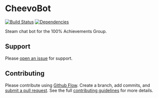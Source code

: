 # CheevoBot

[![Build Status][build-img]][build-url]
[![Dependencies][dependencies-img]][dependencies-url]

Steam chat bot for the 100% Achievements Group.

## Support

Please [open an issue][new-issue-url] for support.

## Contributing

Please contribute using [Github Flow][github-flow-url]. Create a branch, add
commits, and [submit a pull request][pull-request-url]. See the full
[contributing guidelines][contributing-url] for more details.

[build-img]: https://travis-ci.org/scriptdaemon/cheevobot.svg
[build-url]: https://travis-ci.org/scriptdaemon/cheevobot
[dependencies-img]: https://david-dm.org/scriptdaemon/cheevobot/status.svg
[dependencies-url]: https://david-dm.org/scriptdaemon/cheevobot

[new-issue-url]: https://github.com/scriptdaemon/cheevobot-wip/issues/new
[github-flow-url]: https://guides.github.com/introduction/flow
[pull-request-url]: https://github.com/scriptdaemon/cheevobot-wip/compare
[contributing-url]: https://github.com/scriptdaemon/cheevobot-wip/blob/master/CONTRIBUTING.md
